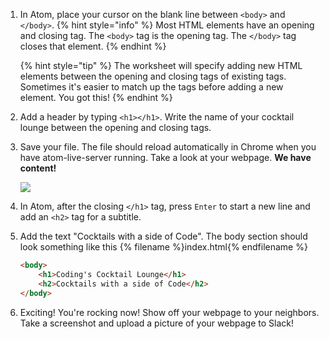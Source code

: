 1. In Atom, place your cursor on the blank line between `<body>` and `</body>`.
   {% hint style="info" %}
Most HTML elements have an opening and closing tag. The `<body>` tag is the opening tag. The `</body>` tag closes that element.
   {% endhint %}
   
   {% hint style="tip" %}
The worksheet will specify adding new HTML elements between the opening and closing tags of existing tags. Sometimes it's easier to match up the tags before adding a new element. You got this!
   {% endhint %}

1. Add a header by typing `<h1></h1>`. Write the name of your cocktail lounge between the opening and closing tags.

1. Save your file. The file should reload automatically in Chrome when you have atom-live-server running. Take a look at your webpage. **We have content!**

   ![](https://media.giphy.com/media/3o6gEeg80PqeJBtsdy/giphy.gif)

1. In Atom, after the closing `</h1>` tag, press `Enter` to start a new line and add an `<h2>` tag for a subtitle.

1. Add the text "Cocktails with a side of Code". The body section should look something like this
   {% filename %}index.html{% endfilename %}
    ```html
    <body>
        <h1>Coding's Cocktail Lounge</h1>
        <h2>Cocktails with a side of Code</h2>
    </body>
    ```

1. Exciting! You're rocking now! Show off your webpage to your neighbors. Take a screenshot and upload a picture of your webpage to Slack! 
    